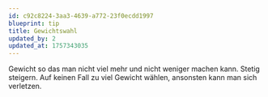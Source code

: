 ```yaml
---
id: c92c8224-3aa3-4639-a772-23f0ecdd1997
blueprint: tip
title: Gewichtswahl
updated_by: 2
updated_at: 1757343035
---
```

Gewicht so das man nicht viel mehr und nicht weniger machen kann. Stetig steigern. Auf keinen Fall zu viel Gewicht wählen, ansonsten kann man sich verletzen.